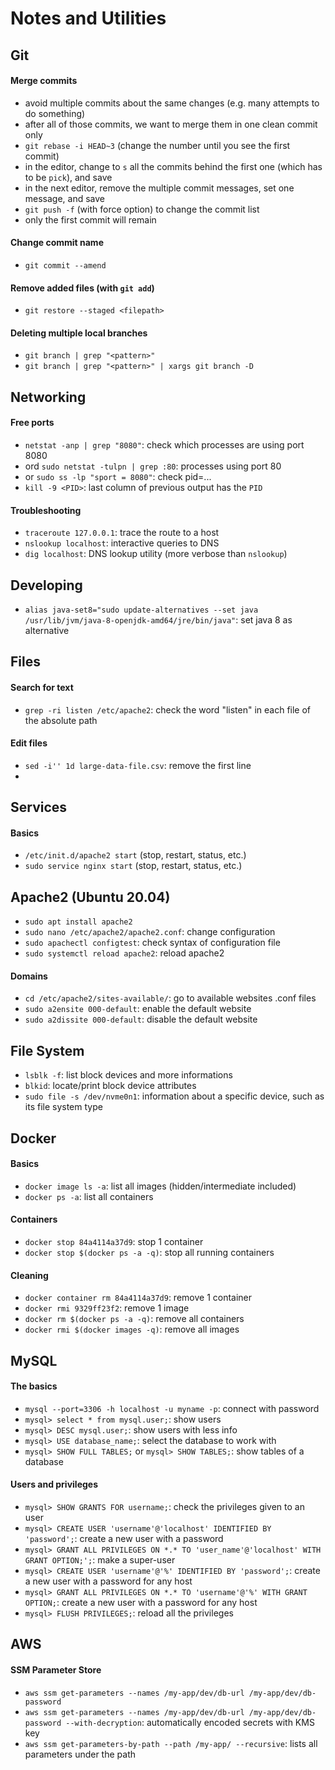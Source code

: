 # Notes and Utilities

## Git

#### Merge commits
- avoid multiple commits about the same changes (e.g. many attempts to do something)
- after all of those commits, we want to merge them in one clean commit only
- `git rebase -i HEAD~3` (change the number until you see the first commit)
- in the editor, change to `s` all the commits behind the first one (which has to be `pick`), and save
- in the next editor, remove the multiple commit messages, set one message, and save
- `git push -f` (with force option) to change the commit list
- only the first commit will remain

#### Change commit name
- `git commit --amend`

#### Remove added files (with `git add`)
- `git restore --staged <filepath>`

#### Deleting multiple local branches
- `git branch | grep "<pattern>"`
- `git branch | grep "<pattern>" | xargs git branch -D`


## Networking

#### Free ports
- `netstat -anp | grep "8080"`: check which processes are using port 8080 
- ord `sudo netstat -tulpn | grep :80`: processes using port 80
- or `sudo ss -lp "sport = 8080"`: check pid=...
- `kill -9 <PID>`: last column of previous output has the `PID`

#### Troubleshooting
- `traceroute 127.0.0.1`: trace the route to a host
- `nslookup localhost`: interactive queries to DNS
- `dig localhost`: DNS lookup utility (more verbose than `nslookup`)


## Developing
- `alias java-set8="sudo update-alternatives --set java /usr/lib/jvm/java-8-openjdk-amd64/jre/bin/java"`: set java 8 as alternative


## Files

#### Search for text
- `grep -ri listen /etc/apache2`: check the word "listen" in each file of the absolute path

#### Edit files
- `sed -i'' 1d large-data-file.csv`: remove the first line
- 



## Services

#### Basics
- `/etc/init.d/apache2 start` (stop, restart, status, etc.)
- `sudo service nginx start` (stop, restart, status, etc.)



## Apache2 (Ubuntu 20.04)
- `sudo apt install apache2`
- `sudo nano /etc/apache2/apache2.conf`: change configuration
- `sudo apachectl configtest`: check syntax of configuration file
- `sudo systemctl reload apache2`: reload apache2

#### Domains
- `cd /etc/apache2/sites-available/`: go to available websites .conf files
- `sudo a2ensite 000-default`: enable the default website
- `sudo a2dissite 000-default`: disable the default website

## File System
- `lsblk -f`: list block devices and more informations
- `blkid`: locate/print block device attributes
- `sudo file -s /dev/nvme0n1`: information about a specific device, such as its file system type


## Docker

#### Basics
- `docker image ls -a`: list all images (hidden/intermediate included)
- `docker ps -a`: list all containers

#### Containers
- `docker stop 84a4114a37d9`: stop 1 container
- `docker stop $(docker ps -a -q)`: stop all running containers

#### Cleaning
- `docker container rm 84a4114a37d9`: remove 1 container
- `docker rmi 9329ff23f2`: remove 1 image
- `docker rm $(docker ps -a -q)`: remove all containers
- `docker rmi $(docker images -q)`: remove all images


## MySQL

#### The basics
- `mysql --port=3306 -h localhost -u myname -p`: connect with password
- `mysql> select * from mysql.user;`: show users
- `mysql> DESC mysql.user;`: show users with less info
- `mysql> USE database_name;`: select the database to work with
- `mysql> SHOW FULL TABLES;` or `mysql> SHOW TABLES;`: show tables of a database

#### Users and privileges
- `mysql> SHOW GRANTS FOR username;`: check the privileges given to an user
- `mysql> CREATE USER 'username'@'localhost' IDENTIFIED BY 'password';`: create a new user with a password
- `mysql> GRANT ALL PRIVILEGES ON *.* TO 'user_name'@'localhost' WITH GRANT OPTION;';`: make a super-user
- `mysql> CREATE USER 'username'@'%' IDENTIFIED BY 'password';`: create a new user with a password for any host
- `mysql> GRANT ALL PRIVILEGES ON *.* TO 'username'@'%' WITH GRANT OPTION;`: create a new user with a password for any host
- `mysql> FLUSH PRIVILEGES;`: reload all the privileges


## AWS

#### SSM Parameter Store
- `aws ssm get-parameters --names /my-app/dev/db-url /my-app/dev/db-password`
- `aws ssm get-parameters --names /my-app/dev/db-url /my-app/dev/db-password --with-decryption`: automatically encoded secrets with KMS key
- `aws ssm get-parameters-by-path --path /my-app/ --recursive`: lists all parameters under the path

